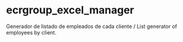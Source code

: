 # ecrgroup_excel_manager
Generador de listado de empleados de cada cliente / List generator of employees by client.
